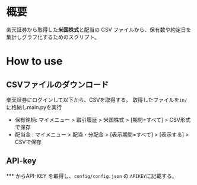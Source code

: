 # 概要
楽天証券から取得した**米国株式**と配当の CSV ファイルから、保有数や約定日を集計しグラフ化するためのスクリプト。

# How to use
## CSVファイルのダウンロード
楽天証券にログインして以下から、CSVを取得する。
取得したファイルを`in/` に格納しmain.pyを実行
* 保有銘柄: マイメニュー > 取引履歴 > 米国株式 > [期間=すべて] > CSV形式で保存
* 配当金  : マイメニュー > 配当・分配金 > [表示期間=すべて] > [表示する] > CSVで保存

## API-key
*** からAPI-KEY を取得し、`config/config.json` の `APIKEY`に記載する。